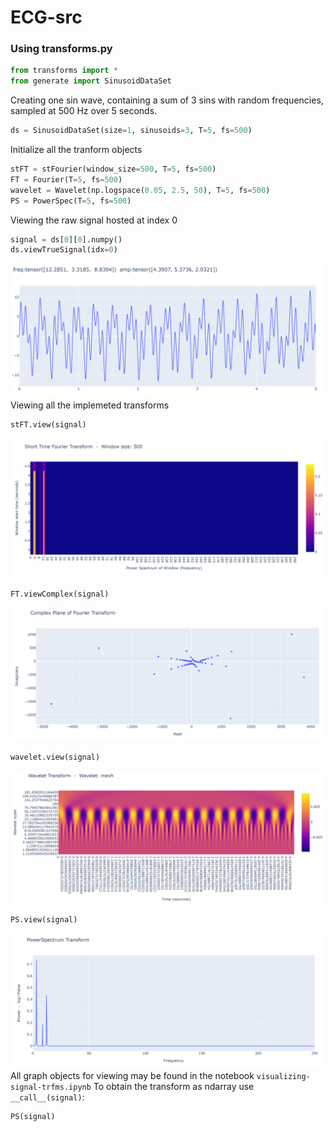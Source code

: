 # ECG-src
### Using transforms.py
```python
from transforms import *
from generate import SinusoidDataSet
```
Creating one sin wave, containing a sum of 3 sins with random 
frequencies, sampled at 500 Hz over 5 seconds.
```python
ds = SinusoidDataSet(size=1, sinusoids=3, T=5, fs=500)
```
Initialize all the tranform objects
```python
stFT = stFourier(window_size=500, T=5, fs=500)
FT = Fourier(T=5, fs=500)
wavelet = Wavelet(np.logspace(0.05, 2.5, 50), T=5, fs=500)
PS = PowerSpec(T=5, fs=500)
```
Viewing the raw signal hosted at index 0
```python
signal = ds[0][0].numpy()
ds.viewTrueSignal(idx=0)
```
![Alt text](./img/raw-signal.PNG "Raw signal")
Viewing all the implemeted transforms
```python
stFT.view(signal)
```
![Alt text](./img/stFT.PNG "Short-Time Fourier Transform")
```python
FT.viewComplex(signal)
```
![Alt text](./img/complex.PNG "Complex Plane of the Discrete Fourier Transform")
```python
wavelet.view(signal)
```
![Alt text](./img/wavelet.PNG "Wavelet Coefficients as an image")
```python
PS.view(signal)
```
![Alt text](./img/powerspec.PNG "Power Spectrum")
All graph objects for viewing may be found in the notebook ```visualizing-signal-trfms.ipynb```
To obtain the transform as ndarray use ```__call__(signal)```:
```python
PS(signal)
```
